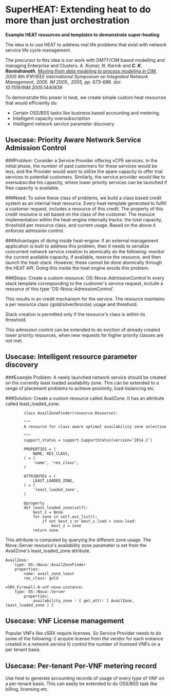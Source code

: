 # SuperHEAT: Extending heat to do more than just orchestration

**Example HEAT resources and templates to demonstrate super-heating**


The idea is to use HEAT to address real life problems that exist with network service life cycle management.

The precursor to this idea is our work with DMTF/CIM based modelling and managing Enterprise and Clusters:
*A. Kumar, N. Karnik and __C. K. Ravindranath__, [Moving from data modeling to process modeling in CIM,](http://ieeexplore.ieee.org/xpls/abs_all.jsp?arnumber=1440839)
2005 9th IFIP/IEEE International Symposium on Integrated Network Management, 2005. IM 2005., 2005, pp. 673-686. doi: 10.1109/INM.2005.1440839*


To demonstrate this power in heat, we create simple custom heat resources that would efficiently do:

* Certain OSS/BSS tasks like business based accounting and metering.
* Intelligent capacity oversubscription
* Intelligent network service parameter discovery


## Usecase: Priority Aware Network Service Admission Control


###Problem: 
Consider a Service Provider offering vCPE services.
In the initial phase, the number of paid customers for these services 
would be less, and the Provider would want to utilize the spare capacity
to offer trial services to potential customers.
Similarly, the service provider would like to oversubscribe his capacity,
where lower priority services can be launched if free capacity is available.

###Need: 
To solve these class of problems, we build a class based credit system 
as an internal heat resource. Every heat-template generated to fulfill a
customer request, includes a resource of this credit.
The property of this credit resource is set based on the class of the customer.
The resouce implementation within the heat-engine internally tracks:
the total capacity, threshold per resource class, and current usage.
Based on the above it enforces admission control.

###Advantages of doing inside heat-engine:
If an external management application is built to address this problem, then
it needs to serialize concurrent network service creation to atomically do the following:
monitor the current available capacity, if available, reserve the resource,
and then launch the heat-stack. 
However, these cannot be done atomically through the HEAT API.
Doing this inside the heat engine avoids this problem.

###Steps:
Create a custom resource:  OS::Nova::AdmissionControl
In every stack template corresponding to the customer's service request,
include a resource of this type 'OS::Nova::AdmissionControl'.

This results in an credit mechanism for the service.
The resource maintains a per resource class {gold/silver/bronze} usage
and threshold.

Stack creation is permitted only if the resource's class is within its
threshold.

This admission control can be extended to do eviction of already created
lower priority resources, when new requests for higher priority classes 
are not met.


## Usecase: Intelligent resource parameter discovery


###Example Problem:
A newly launched network service should be created on the currently least loaded availability zone.
This can be extended to a range of placement problems to achieve proximity, load-balancing etc.

###Solution:
Create a custom resource called  AvailZone.
It has an attribute called least_loaded_zone.
           
            class AvailZoneFinder(resource.Resource):

            """
            A resource for class aware optimal availability zone selection

            """
            support_status = support.SupportStatus(version='2014.1')

            PROPERTIES = (
                NAME, RES_CLASS,
            ) = (
                'name', 'res_class',
            )

            ATTRIBUTES = (
                LEAST_LOADED_ZONE,
            ) = (
                'least_loaded_zone',
            )

            @property
            def least_loaded_zone(self):
                best_z = None
                for zone in self.avz_list():
                    if not best_z or best_z.load > zone.load:
                        best_z = zone
                return zone


This attribute is computed by querying the different zone usage.
The Nova::Server resource's availability zone parameter is set from the  AvailZone's least_loaded_zone attribute.


    AvailZone:
        type: OS::Nova::AvailZoneFinder
        properties:
            name: avail_zone_least
            res_class: gold

    vSRX_Firewall-0-vnf-nova-instance:
        type: OS::Nova::Server
            properties:
                availability_zone : { get_attr: [ AvailZone, least_loaded_zone ] }


## Usecase: VNF License management
Popular VNFs like vSRX require licenses. So Service Provider needs to do some of the following:
i) acquire license from the vendor for each instance created in a network service
ii) control the number of licensed VNFs on a per tenant basis.


## Usecase: Per-tenant Per-VNF metering record

Use heat to generate accounting records of usage of every type of VNF on a per-tenant basis.
This can easily be extended to do OSS/BSS task like billing, licensing etc.
